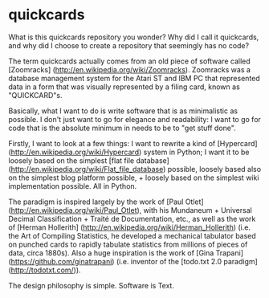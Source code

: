 quickcards
==========

What is this quickcards repository you wonder? Why did I call it quickcards, and why did I choose to create a repository that seemingly has no code?

The term quickcards actually comes from an old piece of software called [Zoomracks] (http://en.wikipedia.org/wiki/Zoomracks). Zoomracks was a database management system for the Atari ST and IBM PC that represented data in a form that was visually represented by a filing card, known as "QUICKCARD"s.

Basically, what I want to do is write software that is as minimalistic as possible. I don't just want to go for elegance and readability: I want to go for code that is the absolute minimum in needs to be to "get stuff done".

Firstly, I want to look at a few things: I want to rewrite a kind of [Hypercard] (http://en.wikipedia.org/wiki/Hypercard) system in Python; I want it to be loosely based on the simplest [flat file database] (http://en.wikipedia.org/wiki/Flat_file_database) possible, loosely based also on the simplest blog platform possible, + loosely based on the simplest wiki implementation possible. All in Python.

The paradigm is inspired largely by the work of [Paul Otlet] (http://en.wikipedia.org/wiki/Paul_Otlet), with his Mundaneum + Universal Decimal Classification + Traité de Documentation, etc., as well as the work of [Herman Hollerith] (http://en.wikipedia.org/wiki/Herman_Hollerith) (i.e. the Art of Compiling Statistics, he developed a mechanical tabulator based on punched cards to rapidly tabulate statistics from millions of pieces of data, circa 1880s). Also a huge inspiration is the work of [Gina Trapani] (https://github.com/ginatrapani) (i.e. inventor of the [todo.txt 2.0 paradigm] (http://todotxt.com/)).

The design philosophy is simple. Software is Text.